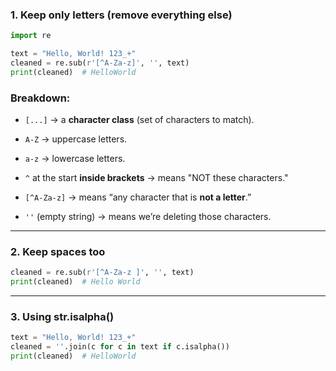 ### 1.  **Keep only letters (remove everything else)**

```python 
import re

text = "Hello, World! 123_+"
cleaned = re.sub(r'[^A-Za-z]', '', text)
print(cleaned)  # HelloWorld

```

### Breakdown:

- `[...]` → a **character class** (set of characters to match).
    
- `A-Z` → uppercase letters.
    
- `a-z` → lowercase letters.
    
- `^` at the start **inside brackets** → means "NOT these characters."
    
- `[^A-Za-z]` → means “any character that is **not a letter**.”
    
- `''` (empty string) → means we’re deleting those characters.

--- 

### 2. **Keep spaces too**

```python
cleaned = re.sub(r'[^A-Za-z ]', '', text)
print(cleaned)  # Hello World

```

---

### 3. **Using str.isalpha()** 

```python 
text = "Hello, World! 123_+"
cleaned = ''.join(c for c in text if c.isalpha())
print(cleaned)  # HelloWorld

```